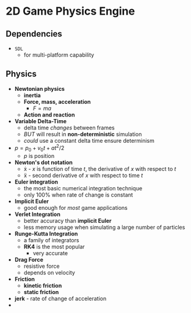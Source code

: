 # 2D Game Physics Engine

## Dependencies

- `SDL`
  - for multi-platform capability

## Physics

- **Newtonian physics**
  - **inertia**
  - **Force, mass, acceleration**
    - $F = ma$
  - **Action and reaction**
- **Variable Delta-Time**
  - delta time _changes_ between frames
  - _BUT_ will result in **non-deterministic** simulation
  - _could_ use a constant delta time ensure determinism
- $p = p_0 + v_0t + at^2/2$
  - $p$ is position
- **Newton's dot notation**
  - ẋ - $x$ is function of time $t$, the derivative of $x$ with respect to $t$
  - ẍ - second derivative of $x$ with respect to time $t$
- **Euler integration**
  - the most basic numerical integration technique
  - only 100% when rate of change is constant
- **Implicit Euler**
  - good enough for _most_ game applications
- **Verlet Integration**
  - better accuracy than **implicit Euler**
  - less memory usage when simulating a large number of particles
- **Runge-Kutta Integration**
  - a family of integrators
  - **RK4** is the most popular
    - very accurate
- **Drag Force**
  - resistive force
  - depends on velocity
- **Friction**
  - **kinetic friction**
  - **static friction**
- **jerk** - rate of change of acceleration
-
